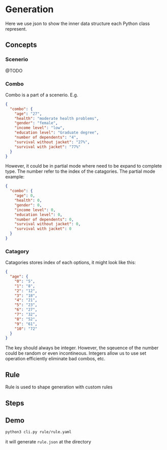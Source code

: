 # Generation

Here we use json to show the inner data structure each Python class represent.

## Concepts

### Scenerio

@TODO

### Combo

Combo is a part of a scenerio. E.g.

```json
{
  "combo": {
    "age": "27",
    "health": "moderate health problems",
    "gender": "female",
    "income level": "low",
    "education level": "Graduate degree",
    "number of dependents": "4",
    "survival without jacket": "27%",
    "survival with jacket": "77%"
  }
}
```

However, it could be in partial mode where need to be expand to complete type. The number refer to the index of the catagories. The partial mode example:

```json
{
  "combo": {
    "age": 0,
    "health": 0,
    "gender": 0,
    "income level": 0,
    "education level": 0,
    "number of dependents": 0,
    "survival without jacket": 0,
    "survival with jacket": 0
  }
}
```

### Catagory

Catagories stores index of each options, it might look like this:

```json
{
  "age": {
    "0": "5",
    "1": "8",
    "2": "12",
    "3": "18",
    "4": "21",
    "5": "23",
    "6": "27",
    "7": "32",
    "8": "52",
    "9": "61",
    "10": "72"
  }
}
```

The key should always be integer. However, the sqeuence of the number could be random or even incontineous. Integers allow us to use set operation efficiently eliminate bad combos, etc.

## Rule

Rule is used to shape generation with custom rules

## Steps

<!--There is some issue with combo definition.-->

## Demo

```bash
python3 cli.py rule/rule.yaml
```

it will generate `rule.json` at the directory
